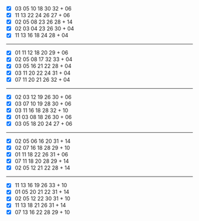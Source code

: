 - [x] 03 05 10 18 30 32 + 06
- [x] 11 13 22 24 26 27 + 06
- [x] 02 05 08 23 26 28 + 14
- [x] 02 03 04 23 26 30 + 04
- [x] 11 13 16 18 24 28 + 04
***
- [x] 01 11 12 18 20 29 + 06
- [x] 02 05 08 17 32 33 + 04
- [x] 03 05 16 21 22 28 + 04
- [x] 03 11 20 22 24 31 + 04
- [x] 07 11 20 21 26 32 + 04
***
- [x] 02 03 12 19 26 30 + 06
- [x] 03 07 10 19 28 30 + 06
- [x] 03 11 16 18 28 32 + 10
- [x] 01 03 08 18 26 30 + 06
- [x] 03 05 18 20 24 27 + 06
***
- [x] 02 05 06 16 20 31 + 14
- [x] 02 07 16 18 28 29 + 10
- [x] 01 11 18 22 26 31 + 06
- [x] 07 11 18 20 28 29 + 14
- [x] 02 05 12 21 22 28 + 14
***
- [x] 11 13 16 19 26 33 + 10
- [x] 01 05 20 21 22 31 + 14
- [x] 02 05 12 22 30 31 + 10
- [x] 11 13 18 21 26 31 + 14
- [x] 07 13 16 22 28 29 + 10
